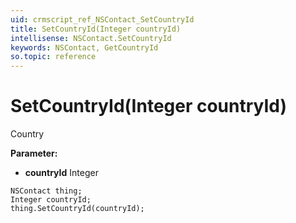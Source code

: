 ```yaml
---
uid: crmscript_ref_NSContact_SetCountryId
title: SetCountryId(Integer countryId)
intellisense: NSContact.SetCountryId
keywords: NSContact, GetCountryId
so.topic: reference
---
```


# SetCountryId(Integer countryId)

Country

**Parameter:** 
 - **countryId** Integer

```crmscript
NSContact thing;
Integer countryId;
thing.SetCountryId(countryId);
```

